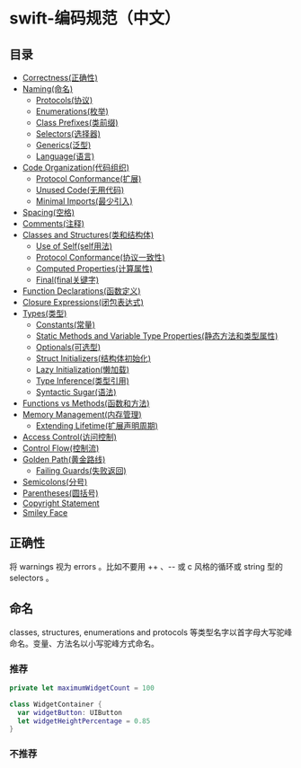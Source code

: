 # swift-编码规范（中文）

## 目录
 + [Correctness(正确性)](#正确性)  
 + [Naming(命名)](#命名)  
   - [Protocols(协议)](#协议)  
   - [Enumerations(枚举)](#枚举)  
   - [Class Prefixes(类前缀)](#类前缀)  
   - [Selectors(选择器)](#选择器)  
   - [Generics(泛型)](#泛型)  
   - [Language(语言)](#语言)
 + [Code Organization(代码组织)](#代码组织)  
   - [Protocol Conformance(扩展)](#扩展)  
   - [Unused Code(无用代码)](#无用代码)  
   - [Minimal Imports(最少引入)](#最少引入)  
 + [Spacing(空格)](#空格)  
 + [Comments(注释)](#注释)  
 + [Classes and Structures(类和结构体)](#类和结构体)  
   - [Use of Self(self用法)](#self用法)  
   - [Protocol Conformance(协议一致性)](#协议一致性)  
   - [Computed Properties(计算属性)](#计算属性)  
   - [Final(final关键字)](#final关键字)
 + [Function Declarations(函数定义)](#函数定义)  
 + [Closure Expressions(闭包表达式)](#闭包表达式)
 + [Types(类型)](#类型)
   - [Constants(常量)](#常量)  
   - [Static Methods and Variable Type Properties(静态方法和类型属性)](#静态方法和类型属性)  
   - [Optionals(可选型)](#可选型)  
   - [Struct Initializers(结构体初始化)](#结构体初始化)  
   - [Lazy Initialization(懒加载)](#懒加载)  
   - [Type Inference(类型引用)](#类型引用)  
   - [Syntactic Sugar(语法)](#语法)  
 + [Functions vs Methods(函数和方法)](#函数和方法)  
 + [Memory Management(内存管理)](#内存管理)  
   - [Extending Lifetime(扩展声明周期)](#扩展声明周期)  
 + [Access Control(访问控制)](#访问控制)  
 + [Control Flow(控制流)](#控制流)  
 + [Golden Path(黄金路线)](#黄金路线)  
   - [Failing Guards(失败返回)](#失败返回)  
 + [Semicolons(分号)](#分号)  
 + [Parentheses(圆括号)](#圆括号)  
 + [Copyright Statement](#CopyrightStatement)  
 + [Smiley Face](#SmileyFace)  
 
## 正确性
将 warnings 视为 errors 。比如不要用 ++ 、-- 或 c 风格的循环或 string 型的 selectors 。
## 命名
classes, structures, enumerations and protocols 等类型名字以首字母大写驼峰命名。变量、方法名以小写驼峰方式命名。
### 推荐
```swift
private let maximumWidgetCount = 100

class WidgetContainer {
  var widgetButton: UIButton
  let widgetHeightPercentage = 0.85
}
```
### 不推荐

 
   
